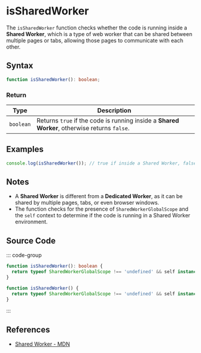 # isSharedWorker

The `isSharedWorker` function checks whether the code is running inside a **Shared Worker**, which is a type of web worker that can be shared between multiple pages or tabs, allowing those pages to communicate with each other.

## Syntax

```typescript
function isSharedWorker(): boolean;
```

### Return

| Type     | Description                                                   |
|----------|---------------------------------------------------------------|
| `boolean`| Returns `true` if the code is running inside a **Shared Worker**, otherwise returns `false`. |

## Examples

```typescript
console.log(isSharedWorker()); // true if inside a Shared Worker, false otherwise
```

## Notes

- A **Shared Worker** is different from a **Dedicated Worker**, as it can be shared by multiple pages, tabs, or even browser windows.
- The function checks for the presence of `SharedWorkerGlobalScope` and the `self` context to determine if the code is running in a Shared Worker environment.

## Source Code

::: code-group
```typescript
function isSharedWorker(): boolean {
  return typeof SharedWorkerGlobalScope !== 'undefined' && self instanceof SharedWorkerGlobalScope;
}
```

```javascript
function isSharedWorker() {
  return typeof SharedWorkerGlobalScope !== 'undefined' && self instanceof SharedWorkerGlobalScope;
}
```
:::

## References

- [Shared Worker - MDN](https://developer.mozilla.org/en-US/docs/Web/API/SharedWorkerGlobalScope)
